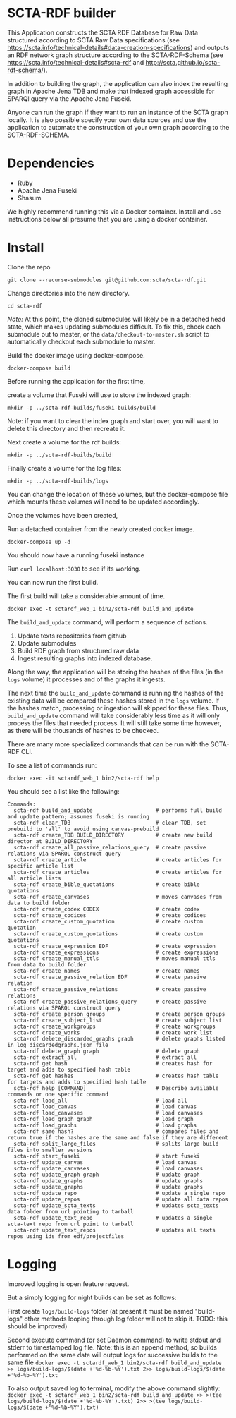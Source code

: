 # SCTA-RDF builder

This Application constructs the SCTA RDF Database for Raw Data structured according to SCTA Raw Data specifications (see https://scta.info/technical-details#data-creation-specifications) and outputs an RDF network graph structure according to the SCTA-RDF-Schema (see https://scta.info/technical-details#scta-rdf and http://scta.github.io/scta-rdf-schema/).

In addition to building the graph, the application can also index the resulting graph in Apache Jena TDB and make that indexed graph accessible for SPARQl query via the Apache Jena Fuseki.

Anyone can run the graph if they want to run an instance of the SCTA graph locally. It is also possible specify your own data sources and use the application to automate the construction of your own graph according to the SCTA-RDF-SCHEMA.

# Dependencies

* Ruby
* Apache Jena Fuseki
* Shasum

We highly recommend running this via a Docker container. Install and use instructions below all presume that you are using a docker container.

# Install

Clone the repo

`git clone --recurse-submodules git@github.com:scta/scta-rdf.git`

Change directories into the new directory.

`cd scta-rdf`

*Note:* At this point, the cloned submodules will likely be in a detached head state, which makes updating submodules difficult.
To fix this, check each submodule out to master, or the `data/checkout-to-master.sh` script to automatically checkout each submodule to master.

Build the docker image using docker-compose.

`docker-compose build`

Before running the application for the first time,

create a volume that Fuseki will use to store the indexed graph:

`mkdir -p ../scta-rdf-builds/fuseki-builds/build`

Note: if you want to clear the index graph and start over, you will want to delete this directory and then recreate it.

Next create a volume for the rdf builds:

`mkdir -p ../scta-rdf-builds/build`

Finally create a volume for the log files:

`mkdir -p ../scta-rdf-builds/logs`

You can change the location of these volumes, but the docker-compose file which mounts these volumes will need to be updated accordingly.

Once the volumes have been created,

Run a detached container from the newly created docker image.

`docker-compose up -d`

You should now have a running fuseki instance

Run `curl localhost:3030` to see if its working.

You can now run the first build.

The first build will take a considerable amount of time.

`docker exec -t sctardf_web_1 bin2/scta-rdf build_and_update`

The `build_and_update` command, will perform a sequence of actions.

1. Update texts repositories from github
2. Update submodules
3. Build RDF graph from structured raw data
4. Ingest resulting graphs into indexed database.

Along the way, the application will be storing the hashes of the files (in the `logs` volume) it processes
and of the graphs it ingests.

The next time the `build_and_update` command is running the hashes of the existing data
will be compared these hashes stored in the `logs` volume. If the hashes match,
processing or ingestion will skipped for these files. Thus, `build_and_update` command
will take considerably less time as it will only process the files that needed process.
It will still take some time however, as there will be thousands of hashes to be checked.

There are many more specialized commands that can be run with the SCTA-RDF CLI.

To see a list of commands run:

`docker exec -it sctardf_web_1 bin2/scta-rdf help`

You should see a list like the following:

```
Commands:
  scta-rdf build_and_update                    # performs full build and update pattern; assumes fuseki is running
  scta-rdf clear_TDB                           # clear TDB, set prebuild to 'all' to avoid using canvas-prebuild
  scta-rdf create_TDB BUILD_DIRECTORY          # create new build director at BUILD_DIRECTORY
  scta-rdf create_all_passive_relations_query  # create passive relations via SPARQL construct query
  scta-rdf create_article                      # create articles for specific article list
  scta-rdf create_articles                     # create articles for all article lists
  scta-rdf create_bible_quotations             # create bible quotations
  scta-rdf create_canvases                     # moves canvases from data to build folder
  scta-rdf create_codex CODEX                  # create codex
  scta-rdf create_codices                      # create codices
  scta-rdf create_custom_quotation             # create custom quotation
  scta-rdf create_custom_quotations            # create custom quotations
  scta-rdf create_expression EDF               # create expression
  scta-rdf create_expressions                  # create expressions
  scta-rdf create_manual_ttls                  # moves manual ttls from data to build folder
  scta-rdf create_names                        # create names
  scta-rdf create_passive_relation EDF         # create passive relation
  scta-rdf create_passive_relations            # create passive relations
  scta-rdf create_passive_relations_query      # create passive relations via SPARQL construct query
  scta-rdf create_person_groups                # create person groups
  scta-rdf create_subject_list                 # create subject list
  scta-rdf create_workgroups                   # create workgroups
  scta-rdf create_works                        # create work list
  scta-rdf delete_discarded_graphs graph       # delete graphs listed in log discardedgraphs.json file
  scta-rdf delete_graph graph                  # delete graph
  scta-rdf extract_all                         # extract all
  scta-rdf get hash                            # creates hash for target and adds to specified hash table
  scta-rdf get hashes                          # creates hash table for targets and adds to specified hash table
  scta-rdf help [COMMAND]                      # Describe available commands or one specific command
  scta-rdf load_all                            # load all
  scta-rdf load_canvas                         # load canvas
  scta-rdf load_canvases                       # load canvases
  scta-rdf load_graph graph                    # load graph
  scta-rdf load_graphs                         # load graphs
  scta-rdf same hash?                          # compares files and return true if the hashes are the same and false if they are different
  scta-rdf split_large_files                   # splits large build files into smaller versions
  scta-rdf start_fuseki                        # start fuseki
  scta-rdf update_canvas                       # load canvas
  scta-rdf update_canvases                     # load canvases
  scta-rdf update_graph graph                  # update graph
  scta-rdf update_graphs                       # update graphs
  scta-rdf update_graphs                       # update graphs
  scta-rdf update_repo                         # update a single repo
  scta-rdf update_repos                        # update all data repos
  scta-rdf update_scta_texts                   # updates scta_texts data folder from url pointing to tarball
  scta-rdf update_text_repo                    # updates a single scta-text repo from url point to tarball
  scta-rdf update_text_repos                   # updates all texts repos using ids from edf/projectfiles

```

# Logging 

Improved logging is open feature request. 

But a simply logging for night builds can be set as follows:

First create `logs/build-logs` folder (at present it must be named "build-logs" other methods looping through log folder will not to skip it. TODO: this should be improved)

Second execute command (or set Daemon command) to write stdout and stderr to timestamped log file. 
Note: this is an append method, so builds performed on the same date will output logs for successive builds to the same file
`docker exec -t sctardf_web_1 bin2/scta-rdf build_and_update >> logs/build-logs/$(date +'%d-%b-%Y').txt 2>> logs/build-logs/$(date +'%d-%b-%Y').txt`

To also output saved log to terminal, modify the above command slightly:
`docker exec -t sctardf_web_1 bin2/scta-rdf build_and_update >> >(tee logs/build-logs/$(date +'%d-%b-%Y').txt) 2>> >(tee logs/build-logs/$(date +'%d-%b-%Y').txt)`
